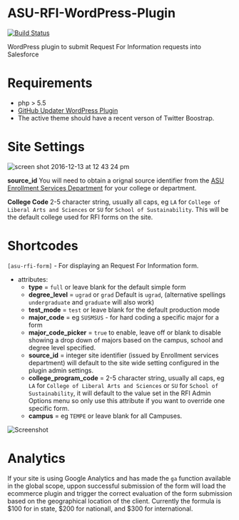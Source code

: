 # ASU-RFI-WordPress-Plugin
[![Build Status](https://travis-ci.org/gios-asu/ASU-RFI-WordPress-Plugin.svg?branch=develop)](https://travis-ci.org/gios-asu/ASU-RFI-WordPress-Plugin)

WordPress plugin to submit Request For Information requests into Salesforce

# Requirements
* php > 5.5
* [GitHub Updater WordPress Plugin](https://github.com/afragen/github-updater)
* The active theme should have a recent verson of Twitter Boostrap.


# Site Settings
![screen shot 2016-12-13 at 12 43 24 pm](https://cloud.githubusercontent.com/assets/295804/21156084/c728ccae-c131-11e6-8e0f-7cbc1a6e3db6.png)

**source_id** You will need to obtain a orignal source identifier from the [ASU Enrollment Services Department](mailto:ecomm@asu.edu) for your college or department.

**College Code** 2-5 character string, usually all caps, eg `LA` for `College of Liberal Arts and Sciences` or `SU` for `School of Sustainability`. This will be the default college used for RFI forms on the site.


# Shortcodes

`[asu-rfi-form]` - For displaying an Request For Information form.
* attributes:
  * **type** = `full` or leave blank for the default simple form
  * **degree_level** = `ugrad` or `grad` Default is `ugrad`, (alternative spellings `undergraduate` and `graduate` will also work)
  * **test_mode** = `test` or leave blank for the default production mode
  * **major_code** = eg `SUSMSUS` - for hard coding a specific major for a form
  * **major_code_picker** = `true` to enable, leave off or blank to disable showing a drop down of majors based on the campus, school and degree level specified.
  * **source_id** = integer site identifier (issued by Enrollment services department) will default to the site wide setting configured in the plugin admin settings.
  * **college_program_code** = 2-5 character string, usually all caps, eg `LA` for `College of Liberal Arts and Sciences` or `SU` for `School of Sustainability`, it will default to the value set in the RFI Admin Options menu so only use this attribute if you want to override one specific form.
  * **campus** = eg `TEMPE` or leave blank for all Campuses.


![Screenshot](http://imgur.com/JrLb8Ps)

# Analytics
If your site is using Google Analytics and has made the `ga` function available in the global scope, uppon successful submission of the form will load the ecommerce plugin and trigger the correct evaluation of the form submission based on the geographical location of the client. Currently the formula is $100 for in state, $200 for nationall, and $300 for international.
